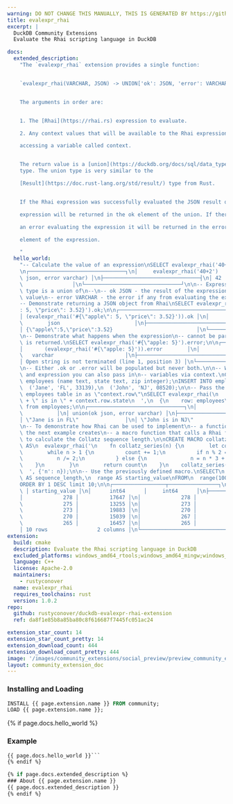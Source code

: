 ```yaml
---
warning: DO NOT CHANGE THIS MANUALLY, THIS IS GENERATED BY https://github/duckdb/community-extensions repository, check README there
title: evalexpr_rhai
excerpt: |
  DuckDB Community Extensions
  Evaluate the Rhai scripting language in DuckDB

docs:
  extended_description:
    "The `evalexpr_rhai` extension provides a single function:


    `evalexpr_rhai(VARCHAR, JSON) -> UNION['ok': JSON, 'error': VARCHAR]`


    The arguments in order are:


    1. The [Rhai](https://rhai.rs) expression to evaluate.

    2. Any context values that will be available to the Rhai expression by

    accessing a variable called context.


    The return value is a [union](https://duckdb.org/docs/sql/data_types/union.html)
    type. The union type is very similar to the

    [Result](https://doc.rust-lang.org/std/result/) type from Rust.


    If the Rhai expression was successfully evaluated the JSON result of the

    expression will be returned in the ok element of the union. If there was

    an error evaluating the expression it will be returned in the error

    element of the expression.

    "
  hello_world:
    "-- Calculate the value of an expression\nSELECT evalexpr_rhai('40+2');\n\
    \n┌───────────────────────────────┐\n│     evalexpr_rhai('40+2')     │\n│ union(ok\
    \ json, error varchar) │\n├───────────────────────────────┤\n│ 42            \
    \                │\n└───────────────────────────────┘\n\n-- Expression's return\
    \ type is a union of\n--\n-- ok JSON - the result of the expression as a JSON\
    \ value\n-- error VARCHAR - the error if any from evaluating the expression\n\n\
    -- Demonstrate returning a JSON object from Rhai\nSELECT evalexpr_rhai('#{\"apple\"\
    : 5, \"price\": 3.52}').ok;\n\n┌────────────────────────────────────────────────────┐\n\
    │ (evalexpr_rhai('#{\"apple\": 5, \"price\": 3.52}')).ok │\n│                \
    \        json                        │\n├────────────────────────────────────────────────────┤\n\
    │ {\"apple\":5,\"price\":3.52}                           │\n└────────────────────────────────────────────────────┘\n\
    \n-- Demonstrate what happens when the expression\n-- cannot be parsed, an error\
    \ is returned.\nSELECT evalexpr_rhai('#{\"apple: 5}').error;\n\n┌────────────────────────────────────────────────────┐\n\
    │       (evalexpr_rhai('#{\"apple: 5}')).error        │\n│                   \
    \   varchar                       │\n├────────────────────────────────────────────────────┤\n\
    │ Open string is not terminated (line 1, position 3) │\n└────────────────────────────────────────────────────┘\n\
    \n-- Either .ok or .error will be populated but never both.\n\n-- When evaluating\
    \ and expression you can also pass in\n-- variables via context.\nCREATE TABLE\
    \ employees (name text, state text, zip integer);\nINSERT INTO employees values\n\
    \  ('Jane', 'FL', 33139),\n  ('John', 'NJ', 08520);\n\n-- Pass the row from the\
    \ employees table in as \"context.row\"\nSELECT evalexpr_rhai(\n  '\n  context.row.name\
    \ + \" is in \" + context.row.state\n  ',\n  {\n    row: employees\n  }) AS result\
    \ from employees;\n\n┌───────────────────────────────┐\n│            result  \
    \           │\n│ union(ok json, error varchar) │\n├───────────────────────────────┤\n\
    │ \"Jane is in FL\"               │\n│ \"John is in NJ\"               │\n└───────────────────────────────┘\n\
    \n-- To demonstrate how Rhai can be used to implement\n-- a function in DuckDB,\
    \ the next example creates\n-- a macro function that calls a Rhai function\n--\
    \ to calculate the Collatz sequence length.\n\nCREATE MACRO collatz_series_length(n)\
    \ AS\n  evalexpr_rhai('\n    fn collatz_series(n) {\n        let count = 0;\n\
    \        while n > 1 {\n          count += 1;\n          if n % 2 == 0 {\n   \
    \           n /= 2;\n          } else {\n              n = n * 3 + 1;\n      \
    \    }\n        }\n        return count\n    }\n    collatz_series(context.n)\n\
    \  ', {'n': n});\n\n-- Use the previously defined macro.\nSELECT\n  collatz_series_length(range).ok::bigint\
    \ AS sequence_length,\n  range AS starting_value\nFROM\n  range(10000, 20000)\n\
    ORDER BY 1 DESC limit 10;\n\n┌─────────────────┬────────────────┐\n│ sequence_length\
    \ │ starting_value │\n│      int64      │     int64      │\n├─────────────────┼────────────────┤\n\
    │             278 │          17647 │\n│             278 │          17673 │\n│\
    \             275 │          13255 │\n│             273 │          19593 │\n│\
    \             273 │          19883 │\n│             270 │          14695 │\n│\
    \             270 │          15039 │\n│             267 │          10971 │\n│\
    \             265 │          16457 │\n│             265 │          16777 │\n├─────────────────┴────────────────┤\n\
    │ 10 rows                2 columns │\n└──────────────────────────────────┘\n"
extension:
  build: cmake
  description: Evaluate the Rhai scripting language in DuckDB
  excluded_platforms: windows_amd64_rtools;windows_amd64_mingw;windows_amd64;linux_amd64_musl
  language: C++
  license: Apache-2.0
  maintainers:
    - rustyconover
  name: evalexpr_rhai
  requires_toolchains: rust
  version: 1.0.2
repo:
  github: rustyconover/duckdb-evalexpr-rhai-extension
  ref: da8f1e85b8a85ba80c8f616687f7445fc051ac24

extension_star_count: 14
extension_star_count_pretty: 14
extension_download_count: 444
extension_download_count_pretty: 444
image: '/images/community_extensions/social_preview/preview_community_extension_evalexpr_rhai.png'
layout: community_extension_doc
---
```


### Installing and Loading
```sql
INSTALL {{ page.extension.name }} FROM community;
LOAD {{ page.extension.name }};
```

{% if page.docs.hello_world %}
### Example
```sql
{{ page.docs.hello_world }}```
{% endif %}

{% if page.docs.extended_description %}
### About {{ page.extension.name }}
{{ page.docs.extended_description }}
{% endif %}



